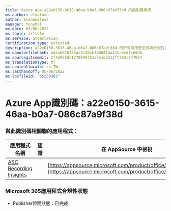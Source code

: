 ```yaml
---
title: Azure App a22e0150-3615-46aa-b0a7-086c87a9f38d 的識別碼資訊
ms.author: elmalova
author: elenamalova
manager: tonybal
ms.date: 05/06/2022
ms.topic: article
ms.service: attestation
certification_type: attested
description: a22e0150-3615-46aa-b0a7-086c87a9f38d 的所有可用安全性與合規性資訊。
ms.openlocfilehash: a4ca6010f33ac2138cbf6084f4a47cc9cdfcb9d6
ms.sourcegitcommit: 2f4d962dc1778849751d2e1db212ff702c247627
ms.translationtype: MT
ms.contentlocale: zh-TW
ms.lasthandoff: 05/06/2022
ms.locfileid: "65259302"
---
```

# <a name="azure-app-id-a22e0150-3615-46aa-b0a7-086c87a9f38d"></a>Azure App識別碼：a22e0150-3615-46aa-b0a7-086c87a9f38d


### <a name="apps-associated-with-this-id"></a>與此識別碼相關聯的應用程式：
| **應用程式名稱** | **認證** | **在 AppSource 中檢視** |
|--------------|---------------|-----------------------|
| [ASC Recording Insights](../forward/WA200000708.md) |  | [https://appsource.microsoft.com/product/office/WA200000708](https://appsource.microsoft.com/product/office/WA200000708) |

### <a name="microsoft-365-app-compliance-status"></a>Microsoft 365應用程式合規性狀態
- Publisher證明狀態：已完成
